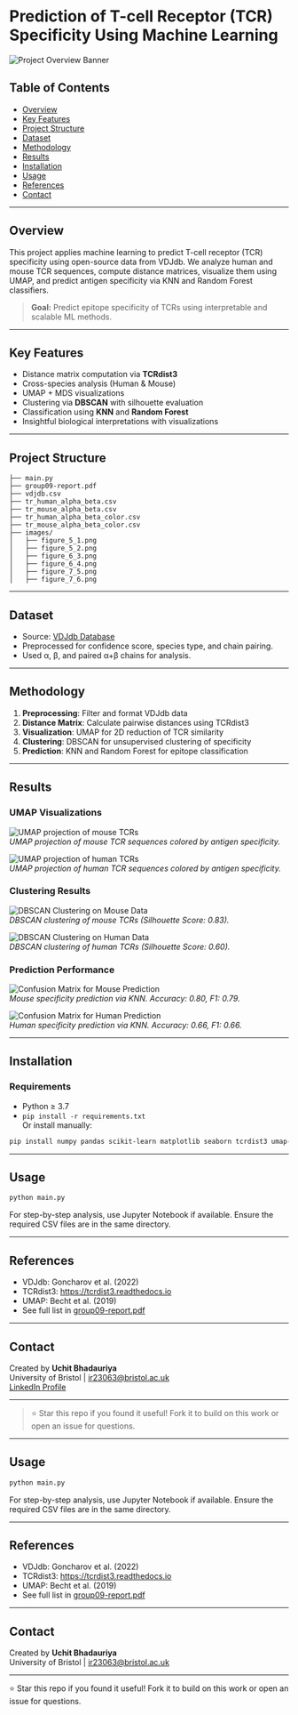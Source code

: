 # Prediction of T-cell Receptor (TCR) Specificity Using Machine Learning

![Project Overview Banner](images/figure_5_1.png)

## Table of Contents
- [Overview](#overview)
- [Key Features](#key-features)
- [Project Structure](#project-structure)
- [Dataset](#dataset)
- [Methodology](#methodology)
- [Results](#results)
- [Installation](#installation)
- [Usage](#usage)
- [References](#references)
- [Contact](#contact)

---

## Overview

This project applies machine learning to predict T-cell receptor (TCR) specificity using open-source data from VDJdb. We analyze human and mouse TCR sequences, compute distance matrices, visualize them using UMAP, and predict antigen specificity via KNN and Random Forest classifiers.

> **Goal:** Predict epitope specificity of TCRs using interpretable and scalable ML methods.

---

## Key Features

- Distance matrix computation via **TCRdist3**
- Cross-species analysis (Human & Mouse)
- UMAP + MDS visualizations
- Clustering via **DBSCAN** with silhouette evaluation
- Classification using **KNN** and **Random Forest**
- Insightful biological interpretations with visualizations

---

## Project Structure

```
├── main.py
├── group09-report.pdf
├── vdjdb.csv
├── tr_human_alpha_beta.csv
├── tr_mouse_alpha_beta.csv
├── tr_human_alpha_beta_color.csv
├── tr_mouse_alpha_beta_color.csv
├── images/
│   ├── figure_5_1.png
│   ├── figure_5_2.png
│   ├── figure_6_3.png
│   ├── figure_6_4.png
│   ├── figure_7_5.png
│   ├── figure_7_6.png
```

---

## Dataset

- Source: [VDJdb Database](https://vdjdb.cdr3.net/)
- Preprocessed for confidence score, species type, and chain pairing.
- Used α, β, and paired α+β chains for analysis.

---

## Methodology

1. **Preprocessing**: Filter and format VDJdb data
2. **Distance Matrix**: Calculate pairwise distances using TCRdist3
3. **Visualization**: UMAP for 2D reduction of TCR similarity
4. **Clustering**: DBSCAN for unsupervised clustering of specificity
5. **Prediction**: KNN and Random Forest for epitope classification

---

## Results

### UMAP Visualizations

![UMAP projection of mouse TCRs](images/figure_5_1.png)  
*UMAP projection of mouse TCR sequences colored by antigen specificity.*

![UMAP projection of human TCRs](images/figure_5_2.png)  
*UMAP projection of human TCR sequences colored by antigen specificity.*

### Clustering Results

![DBSCAN Clustering on Mouse Data](images/figure_6_3.png)  
*DBSCAN clustering of mouse TCRs (Silhouette Score: 0.83).*

![DBSCAN Clustering on Human Data](images/figure_6_4.png)  
*DBSCAN clustering of human TCRs (Silhouette Score: 0.60).*

### Prediction Performance

![Confusion Matrix for Mouse Prediction](images/figure_7_5.png)  
*Mouse specificity prediction via KNN. Accuracy: 0.80, F1: 0.79.*

![Confusion Matrix for Human Prediction](images/figure_7_6.png)  
*Human specificity prediction via KNN. Accuracy: 0.66, F1: 0.66.*

---

## Installation

### Requirements
- Python ≥ 3.7
- `pip install -r requirements.txt`  
  Or install manually:
```bash
pip install numpy pandas scikit-learn matplotlib seaborn tcrdist3 umap-learn
```

---

## Usage

```bash
python main.py
```

For step-by-step analysis, use Jupyter Notebook if available. Ensure the required CSV files are in the same directory.

---

## References

- VDJdb: Goncharov et al. (2022)
- TCRdist3: https://tcrdist3.readthedocs.io
- UMAP: Becht et al. (2019)
- See full list in [group09-report.pdf](group09-report.pdf)

---

## Contact

Created by **Uchit Bhadauriya**  
University of Bristol | ir23063@bristol.ac.uk  
[LinkedIn Profile](https://www.linkedin.com/in/uchit-bhadauriya-a96478204)

---

> ⭐️ Star this repo if you found it useful! Fork it to build on this work or open an issue for questions.

---

## Usage

```bash
python main.py
```

For step-by-step analysis, use Jupyter Notebook if available. Ensure the required CSV files are in the same directory.

---

## References

- VDJdb: Goncharov et al. (2022)
- TCRdist3: https://tcrdist3.readthedocs.io
- UMAP: Becht et al. (2019)
- See full list in [group09-report.pdf](group09-report.pdf)

---

## Contact

Created by **Uchit Bhadauriya**  
University of Bristol | ir23063@bristol.ac.uk

---

⭐️ Star this repo if you found it useful! Fork it to build on this work or open an issue for questions.
